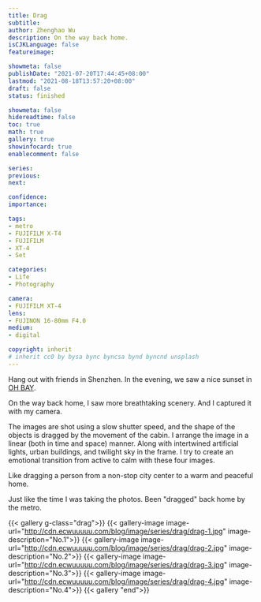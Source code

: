```yaml
---
title: Drag
subtitle: 
author: Zhenghao Wu
description: On the way back home.
isCJKLanguage: false
featureimage: 

showmeta: false
publishDate: "2021-07-20T17:44:45+08:00"
lastmod: "2021-08-18T13:57:20+08:00"
draft: false
status: finished

showmeta: false
hidereadtime: false
toc: true
math: true
gallery: true
showinfocard: true
enablecomment: false

series:
previous:
next:

confidence: 
importance: 

tags:
- metro
- FUJIFILM X-T4
- FUJIFILM
- XT-4
- Set

categories:
- Life
- Photography

camera:
- FUJIFILM XT-4
lens:
- FUJINON 16-80mm F4.0
medium:
- digital

copyright: inherit
# inherit cc0 by bysa bync byncsa bynd byncnd unsplash
---
```


Hang out with friends in Shenzhen. In the evening, we saw a nice sunset in [OH BAY](http://en.sasac.gov.cn/2020/10/09/c_5587.htm).

On the way back home, I saw more breathtaking scenery. And I captured it with my camera.

The images are shot using a slow shutter speed, and the shape of the objects is dragged by the movement of the cabin. I arrange the image in a linear (both in time and space) manner. Along with intertwined artificial lights, urban buildings, and twilight sky in the frame. I try to create an emotional transition from active to calm with these four images. 

Like dragging a person from a non-stop city center to a warm and peaceful home.

Just like the time I was taking the photos. Been "dragged" back home by the metro.

{{< gallery g-class="drag">}}
{{< gallery-image
image-url="http://cdn.ecwuuuuu.com/blog/image/series/drag/drag-1.jpg"
image-description="No.1">}}
{{< gallery-image
image-url="http://cdn.ecwuuuuu.com/blog/image/series/drag/drag-2.jpg"
image-description="No.2">}}
{{< gallery-image
image-url="http://cdn.ecwuuuuu.com/blog/image/series/drag/drag-3.jpg"
image-description="No.3">}}
{{< gallery-image
image-url="http://cdn.ecwuuuuu.com/blog/image/series/drag/drag-4.jpg"
image-description="No.4">}}
{{< gallery "end">}}